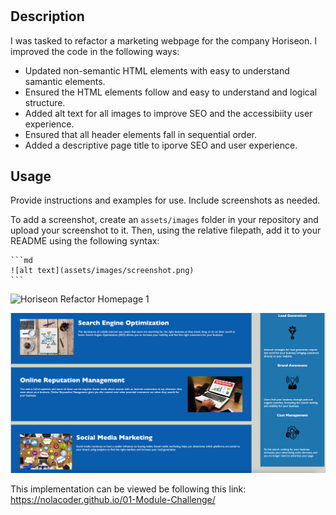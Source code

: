 # <Horiseon Website Refactor>

## Description

I was tasked to refactor a marketing webpage for the company Horiseon. I improved the code in the following ways:

 - Updated non-semantic HTML elements with easy to understand samantic elements. 
 - Ensured the HTML elements follow and easy to understand and logical structure.
 - Added alt text for all images to improve SEO and the accessibiity user experience.
 - Ensured that all header elements fall in sequential order.
 - Added a descriptive page title to iporve SEO and user experience.

## Usage

Provide instructions and examples for use. Include screenshots as needed.

To add a screenshot, create an `assets/images` folder in your repository and upload your screenshot to it. Then, using the relative filepath, add it to your README using the following syntax:

    ```md
    ![alt text](assets/images/screenshot.png)
    ```

![Horiseon Refactor Homepage 1](./assets/images/Horiseon-Refactor-1.png)  

![Horiseon Refactor Homepage 1](./assets/images/Horiseon-Refactor-2.png)

This implementation can be viewed be following this link: https://nolacoder.github.io/01-Module-Challenge/
